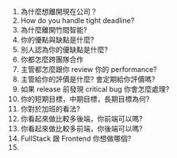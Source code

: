 1. 為什麼想離開現在公司？
2. How do you handle tight deadline?
3. 為什麼離開竹間智能?
4. 你的優點與缺點是什麼?
5. 別人認為你的優缺點是什麼?
6. 你都怎麼跨團隊合作
7. 主管都怎麼跟你 review 你的 performance?
8. 主管給你的評價是什麼?  會定期給你評價嗎?
9. 如果 release 前發現 critical bug 你會怎麼處理?
10. 你的短期目標，中期目標，長期目標為何?
11. 你對於加班的看法?
12. 你看起來做比較多後端，你前端可以嗎?
13. 你看起來做比較多前端，你後端可以嗎?
14. FullStack 跟 Frontend 你想做哪個?
15. 